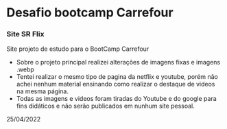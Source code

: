 Desafio bootcamp Carrefour
========================

### Site SR Flix

Site projeto de estudo para o BootCamp Carrefour

 - Sobre o projeto principal realizei alterações de imagens fixas e imagens .webp
 - Tentei realizar o mesmo tipo de pagina da netflix e youtube, porém não achei nenhum material ensinando como realizar o destaque de videos na mesma página.
 - Todas as imagens e videos foram tiradas do Youtube e do google para fins didáticos e não serão publicados em nunhum site pessoal.


25/04/2022